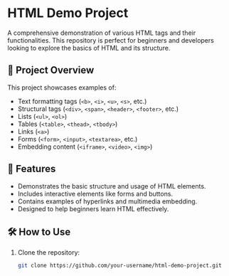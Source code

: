 # HTML Demo Project

A comprehensive demonstration of various HTML tags and their functionalities. This repository is perfect for beginners and developers looking to explore the basics of HTML and its structure.

## 📂 Project Overview
This project showcases examples of:
- Text formatting tags (`<b>`, `<i>`, `<u>`, `<s>`, etc.)
- Structural tags (`<div>`, `<span>`, `<header>`, `<footer>`, etc.)
- Lists (`<ul>`, `<ol>`)
- Tables (`<table>`, `<thead>`, `<tbody>`)
- Links (`<a>`)
- Forms (`<form>`, `<input>`, `<textarea>`, etc.)
- Embedding content (`<iframe>`, `<video>`, `<img>`)

## 🚀 Features
- Demonstrates the basic structure and usage of HTML elements.
- Includes interactive elements like forms and buttons.
- Contains examples of hyperlinks and multimedia embedding.
- Designed to help beginners learn HTML effectively.

## 🛠 How to Use
1. Clone the repository:
   ```bash
   git clone https://github.com/your-username/html-demo-project.git